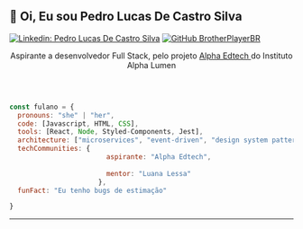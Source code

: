 <h2> 🤙 Oi, Eu sou Pedro Lucas De Castro Silva</h2> 

[![Linkedin: Pedro Lucas De Castro Silva](https://img.shields.io/badge/-pedrolucas-blue?style=flat-square&logo=Linkedin&logoColor=white&link=https://www.linkedin.com/in/pedro-lucas-de-castro-silva-b20aa0219/)](https://www.linkedin.com/in/pedro-lucas-de-castro-silva-b20aa0219/)
[![GitHub BrotherPlayerBR](https://img.shields.io/github/followers/BrotherPlayerBR)](https://github.com/BrotherPlayeBR)


<p align="center">Aspirante a desenvolvedor Full Stack, pelo projeto <a href="https://sejaalphaedtech.org.br"> Alpha Edtech </a> do Instituto Alpha Lumen</p></br>

```javascript

const fulano = {
  pronouns: "she" | "her",
  code: [Javascript, HTML, CSS],
  tools: [React, Node, Styled-Components, Jest],
  architecture: ["microservices", "event-driven", "design system pattern"],
  techCommunities: {
                        aspirante: "Alpha Edtech",
                        
                        mentor: "Luana Lessa"
                      },
  funFact: "Eu tenho bugs de estimação"

}   
```
---